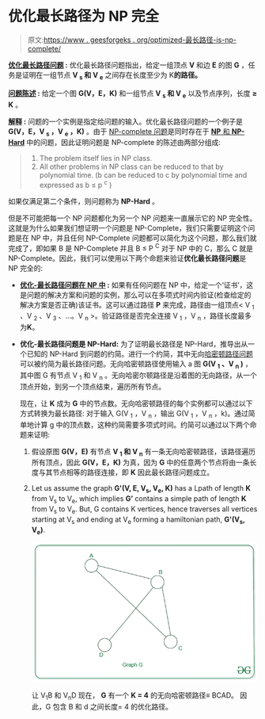 # 优化最长路径为 NP 完全

> 原文:[https://www . geesforgeks . org/optimized-最长路径-is-np-complete/](https://www.geeksforgeeks.org/optimized-longest-path-is-np-complete/)

**<u>优化最长路径问题</u> :** 优化最长路径问题指出，给定一组顶点 **V** 和边 **E** 的图 **G** ，任务是证明在一组节点 **V <sub>s</sub> 和 V <sub>e</sub>** 之间存在长度至少为 K**的路径。**

**<u>问题陈述</u> :** 给定一个图 **G(V，E，K)** 和一组节点 **V <sub>s</sub> 和 V <sub>e</sub>** 以及节点序列，长度 **≥ K** 。

**<u>解释</u> :**
问题的一个实例是指定给问题的输入。优化最长路径问题的一个例子是 **G(V，E，V <sub>s</sub> ，V <sub>e</sub> ，K)** 。由于 [NP-complete 问题](https://www.geeksforgeeks.org/np-completeness-set-1/)是同时存在于 [**NP** 和 **NP-Hard**](https://www.geeksforgeeks.org/difference-between-np-hard-and-np-complete-problem/) 中的问题，因此证明问题是 NP-complete 的陈述由两部分组成:

> 1.  The problem itself lies in NP class.
> 2.  All other problems in NP class can be reduced to that by polynomial time.
>     (b can be reduced to c by polynomial time and expressed as b ≤ p <sup>c</sup> )

如果仅满足第二个条件，则问题称为 **NP-Hard** 。

但是不可能把每一个 NP 问题都化为另一个 NP 问题来一直展示它的 NP 完全性。这就是为什么如果我们想证明一个问题是 NP-Complete，我们只需要证明这个问题是在 NP 中，并且任何 NP-Complete 问题都可以简化为这个问题，那么我们就完成了，即如果 B 是 NP-Complete 并且 B ≤ P <sup>C</sup> 对于 NP 中的 C，那么 C 就是 NP-Complete。因此，我们可以使用以下两个命题来验证**优化最长路径问题**是 NP 完全的:

*   **<u>优化-最长路径问题在 NP 中</u> :**
    如果有任何问题在 NP 中，给定一个‘证书’，这是问题的解决方案和问题的实例，那么可以在多项式时间内验证(检查给定的解决方案是否正确)该证书。这可以通过路径 **P** 来完成，路径由一组顶点< V <sub>1</sub> 、V <sub>2</sub> 、V <sub>3</sub> 、…。V <sub>n</sub> >。验证路径是否完全连接 V <sub>1</sub> ，V <sub>n</sub> ，路径长度最多为**K**。

*   **优化-最长路径问题是 NP-Hard:**
    为了证明最长路径是 NP-Hard，推导出从一个已知的 NP-Hard 到问题的约简。进行一个约简，其中无向[哈密顿路径问题](https://www.geeksforgeeks.org/proof-hamiltonian-path-np-complete/)可以被约简为最长路径问题。无向哈密顿路径使用输入 a 图 **G(V <sub>1</sub> 、V <sub>n</sub> )** ，其中图 G 有节点 V <sub>1</sub> 和 V <sub>n</sub> 。无向哈密尔顿路径是沿着图的无向路径，从一个顶点开始，到另一个顶点结束，遍历所有节点。

    现在，让 **K** 成为 **G** 中的节点数。无向哈密顿路径的每个实例都可以通过以下方式转换为最长路径:
    对于输入 G(V <sub>1</sub> ，V <sub>n</sub> ，输出 G(V <sub>1</sub> ，V <sub>n</sub> ，k)。通过简单地计算 g 中的顶点数，这种约简需要多项式时间。约简可以通过以下两个命题来证明:

    1.  假设原图 **G(V，E)** 有节点 **V <sub>1</sub> 和 V <sub>n</sub>** 有一条无向哈密顿路径，该路径遍历所有顶点，因此 **G(V，E，K)** 为真，因为 **G** 中的任意两个节点将由一条长度与其节点相等的路径连接，即 **K** 因此最长路径问题成立。
    2.  Let us assume the graph **G'(V, E, V<sub>s</sub>, V<sub>e</sub>, K)** has a Lpath of length **K** from V<sub>s</sub> to V<sub>e</sub>, which implies **G’** contains a simple path of length **K** from V<sub>s</sub> to V<sub>e</sub>.
        But, G contains K vertices, hence traverses all vertices starting at V<sub>s</sub> and ending at V<sub>e</sub> forming a hamiltonian path, **G'(V<sub>s</sub>, V<sub>e</sub>)**.

        [![](img/3fb2cd740c16f9c057a0c39f8b73c492.png)](https://media.geeksforgeeks.org/wp-content/uploads/20200922163129/ttyytft.jpg)

        让 V<sub>1</sub>B 和 V<sub>n</sub>D
        现在， **G** 有一个 **K = 4** 的无向哈密顿路径≡ BCAD。
        因此，G 包含 B 和 d 之间长度= 4 的优化路径。